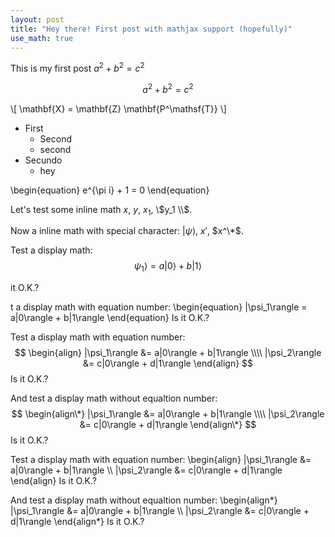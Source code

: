 ```yaml
---
layout: post
title: "Hey there! First post with mathjax support (hopefully)"
use_math: true
---
```

<script type="text/javascript"
src="http://cdn.mathjax.org/mathjax/latest/MathJax.js?config=TeX-AMS-MML_HTMLorMML"></script>


This is my first post
$a^2 + b^2 = c^2$

$$a^2 + b^2 = c^2$$

\\[ \mathbf{X} = \mathbf{Z} \mathbf{P^\mathsf{T}} \\]

* First
	- Second
	- second
* Secundo
	- hey

\begin{equation}
	e^{\pi i} + 1 = 0
\end{equation}

Let's test some inline math $x$, $y$, $x_1$, \\$y_1 \\$.

Now a inline math with special character: $|\psi\rangle$, $x'$, $x^\*$.

Test a display math:
$$
\psi_1\rangle = a|0\rangle + b|1\rangle
$$

it O.K.?

t a display math with equation number:
\begin{equation}
|\psi_1\rangle = a|0\rangle + b|1\rangle
\end{equation}
Is it O.K.?

Test a display math with equation number:
$$
\begin{align}
|\psi_1\rangle &= a|0\rangle + b|1\rangle \\\\
|\psi_2\rangle &= c|0\rangle + d|1\rangle
\end{align}
$$
Is it O.K.?

And test a display math without equaltion number:
$$
\begin{align\*}
|\psi_1\rangle &= a|0\rangle + b|1\rangle \\\\
|\psi_2\rangle &= c|0\rangle + d|1\rangle
\end{align\*}
$$
Is it O.K.?

Test a display math with equation number:
\begin{align}
|\psi_1\rangle &= a|0\rangle + b|1\rangle \\\\
|\psi_2\rangle &= c|0\rangle + d|1\rangle
\end{align}
Is it O.K.?

And test a display math without equaltion
number:
\begin{align\*}
|\psi_1\rangle &= a|0\rangle +
b|1\rangle \\\\
|\psi_2\rangle &= c|0\rangle +
d|1\rangle
\end{align\*}
Is it O.K.?
